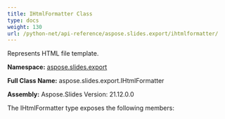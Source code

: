 ```yaml
---
title: IHtmlFormatter Class
type: docs
weight: 130
url: /python-net/api-reference/aspose.slides.export/ihtmlformatter/
---
```


Represents HTML file template.

**Namespace:** [aspose.slides.export](/slides/python-net/api-reference/aspose.slides.export/)

**Full Class Name:** aspose.slides.export.IHtmlFormatter

**Assembly:**  Aspose.Slides Version: 21.12.0.0

The IHtmlFormatter type exposes the following members:
